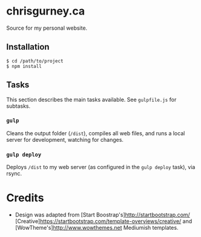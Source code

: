 # chrisgurney.ca

Source for my personal website.

## Installation

    $ cd /path/to/project
    $ npm install

## Tasks

This section describes the main tasks available. See `gulpfile.js` for subtasks.

### `gulp`

Cleans the output folder (`/dist`), compiles all web files, and runs a local server for development, watching for changes.

### `gulp deploy`

Deploys `/dist` to my web server (as configured in the `gulp deploy` task), via rsync.

# Credits

* Design was adapted from [Start Boostrap's]<http://startbootstrap.com/> [Creative]<https://startbootstrap.com/template-overviews/creative/> and [WowTheme's]<http://www.wowthemes.net> Mediumish templates.